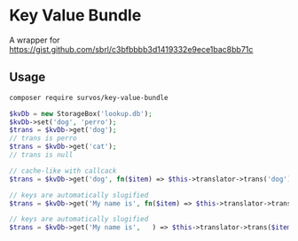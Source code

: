# Key Value Bundle

A wrapper for https://gist.github.com/sbrl/c3bfbbbb3d1419332e9ece1bac8bb71c

## Usage

```bash
composer require survos/key-value-bundle
```

```php
$kvDb = new StorageBox('lookup.db');
$kvDb->set('dog', 'perro');
$trans = $kvDb->get('dog');
// trans is perro
$trans = $kvDb->get('cat');
// trans is null

// cache-like with callcack
$trans = $kvDb->get('dog', fn($item) => $this->translator->trans('dog'));

// keys are automatically slugified
$trans = $kvDb->get('My name is', fn($item) => $this->translator->trans($item->key));

// keys are automatically slugified
$trans = $kvDb->get('My name is',   ) => $this->translator->trans($item->key));

```
